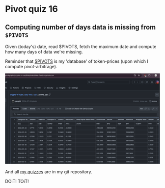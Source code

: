 # Pivot quiz 16

## Computing number of days data is missing from `$PIVOTS`

Given (today's) date, read $PIVOTS, fetch the maximum date and compute how 
many days of data we're missing.

Reminder that 
[$PIVOTS](../../data-files/csv/pivots.csv) 
is my 'database' of token-prices (upon which I compute pivot-arbitrage).

![token prices](imgs/pivots.png)

And all [my quizzes](../quizzes) are in my git repository.

DOiT! TOiT!
